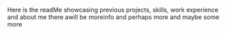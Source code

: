 Here is the readMe showcasing previous projects, skills, work experience and about me
there awill be moreinfo
and perhaps more
and maybe some more
